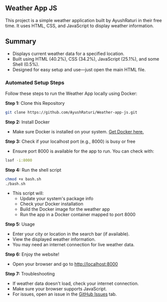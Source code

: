 ## Weather App JS

This project is a simple weather application built by AyushRaturi in their free time. It uses HTML, CSS, and JavaScript to display weather information.

## Summary

- Displays current weather data for a specified location.
- Built using HTML (40.2%), CSS (34.2%), JavaScript (25.1%), and some Shell (0.5%).
- Designed for easy setup and use—just open the main HTML file.

### Automated Setup Steps

Follow these steps to run the Weather App locally using Docker:

**Step 1:** Clone this Repository
```bash
git clone https://github.com/AyushRaturi/Weather-app-js.git
```

**Step 2:** Install Docker
- Make sure Docker is installed on your system. [Get Docker here.](https://docs.docker.com/get-docker/)

**Step 3:** Check if your localhost port (e.g., 8000) is busy or free
- Ensure port 8000 is available for the app to run. You can check with:
```bash
lsof -i:8000
```

**Step 4:** Run the shell script
```bash
chmod +x bash.sh
./bash.sh
```
- This script will:
   - Update your system's package info
   - Check your Docker installation
   - Build the Docker image for the weather app
   - Run the app in a Docker container mapped to port 8000

**Step 5:** Usage

- Enter your city or location in the search bar (if available).
- View the displayed weather information.
- You may need an internet connection for live weather data.

**Step 6:** Enjoy the website!
- Open your browser and go to [http://localhost:8000](http://localhost:8000)


**Step 7:** Troubleshooting

- If weather data doesn't load, check your internet connection.
- Make sure your browser supports JavaScript.
- For issues, open an issue in the [GitHub Issues](https://github.com/AyushRaturi/Weather-app-js/issues) tab.
